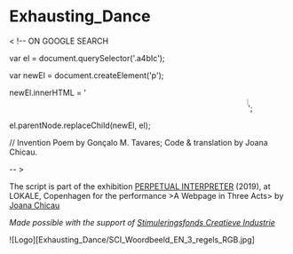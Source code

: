 # Exhausting_Dance

< !--   ON GOOGLE SEARCH

  var el = document.querySelector('.a4bIc');
  
  var newEl = document.createElement('p');
  
  newEl.innerHTML = '<marquee style="font-size=22pt" direction="left" width="430" height="25" scrolldelay="180">Inventing Rest. It is not an interruption. It is not the stop. It is continuity. The Movement continues to the Rest that continues. For the Movement that continues to rest that continues still towards the Movement. Inventing motion at rest, inventing rest in the movement.</marquee>';
  
  el.parentNode.replaceChild(newEl, el);
  
// Invention Poem by Gonçalo M. Tavares; Code & translation by Joana Chicau.

-- >


The script is part of the exhibition [PERPETUAL INTERPRETER](http://interpreter.works/Chicau) (2019), at LOKALE, Copenhagen for the performance >A Webpage in Three Acts>  by [Joana Chicau](http://joanachicau.com/)

_Made possible with the support of [Stimuleringsfonds Creatieve Industrie](https://github.com/JoBCB/Exhausting_Dance)_

![Logo][Exhausting_Dance/SCI_Woordbeeld_EN_3_regels_RGB.jpg]
